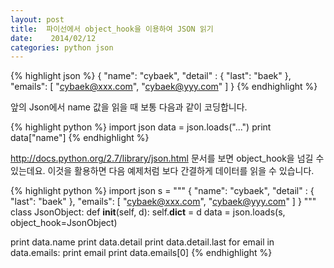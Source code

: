 ```yaml
---
layout: post
title:  파이선에서 object_hook을 이용하여 JSON 읽기
date:    2014/02/12
categories: python json
---
```



{% highlight json %}
{
 "name": "cybaek",
 "detail" : { "last": "baek" },
 "emails": [ "cybaek@xxx.com", "cybaek@yyy.com" ]
 }
{% endhighlight %}
 
앞의 Json에서 name 값을 읽을 때 보통 다음과 같이 코딩합니다.


{% highlight python %}
import json
data = json.loads("...")
print data["name"]
{% endhighlight %}

http://docs.python.org/2.7/library/json.html 문서를 보면 object_hook을 넘길 수 있는데요. 이것을 활용하면 다음 예제처럼 보다 간결하게 데이터를 읽을 수 있습니다.


{% highlight python %}
import json
s = """
 {
 "name": "cybaek",
 "detail" : { "last": "baek" },
 "emails": [ "cybaek@xxx.com", "cybaek@yyy.com" ]
 }
 """
class JsonObject:
  def __init__(self, d):
    self.__dict__ = d
data = json.loads(s, object_hook=JsonObject)
 
print data.name
print data.detail
print data.detail.last
for email in data.emails:
  print email
print data.emails[0]
{% endhighlight %}

